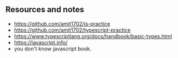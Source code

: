 ## Resources and notes

- <https://github.com/amit1702/js-practice>
- <https://github.com/amit1702/typescript-practice>
- <https://www.typescriptlang.org/docs/handbook/basic-types.html>
- <https://javascript.info/>
- you don't know javascript book.
